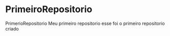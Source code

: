 # PrimeiroRepositorio
 PrimerioRepositorio
 Meu primeiro repositorio
esse foi o primeiro repositorio criado
